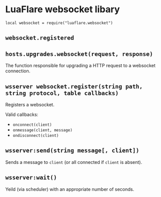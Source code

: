 # LuaFlare websocket libary

`local websocket = require("luaflare.websocket")`

## `websocket.registered`

## `hosts.upgrades.websocket(request, response)`

The function responsible for upgrading a HTTP request to a websocket connection.

## `wsserver websocket.register(string path, string protocol, table callbacks)`

Registers a websocket.

Valid callbacks:

- `onconnect(client)`
- `onmessage(client, message)`
- `ondisconnect(client)`

## `wsserver:send(string message[, client])`

Sends a message to `client` (or all connected if `client` is absent).

## `wsserver:wait()`

Yeild (via scheduler) with an appropriate number of seconds.


